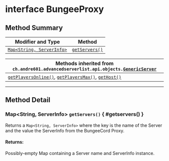 # <span class="api-type__primitive">interface</span> BungeeProxy

## Method Summary

| Modifier and Type                          | Method                          |
|--------------------------------------------|---------------------------------|
| [`Map<String, ServerInfo>`](#getservers()) | [`getServers()`](#getservers()) |

| Methods inherited from `ch.andre601.advancedserverlist.api.objects.`[`GenericServer`](../../api/objects/genericserver.md) |
|---------------------------------------------------------------------------------------------------------------------------|
| [`getPlayersOnline()`](../../api/objects/genericserver.md#getplayersonline()), [`getPlayersMax()`](../../api/objects/genericserver.md#getplayersmax()), [`getHost()`](../../api/objects/genericserver.md#gethost()) |

----

## Method Detail

### <span class="api-type__class">Map&lt;String, ServerInfo&gt;</span> `getServers()` { #getservers() }

Returns a `Map<String, ServerInfo>` where the key is the name of the Server and the value the ServerInfo from the BungeeCord Proxy.

<h4>Returns:</h4>

Possibly-empty Map containing a Server name and ServerInfo instance.